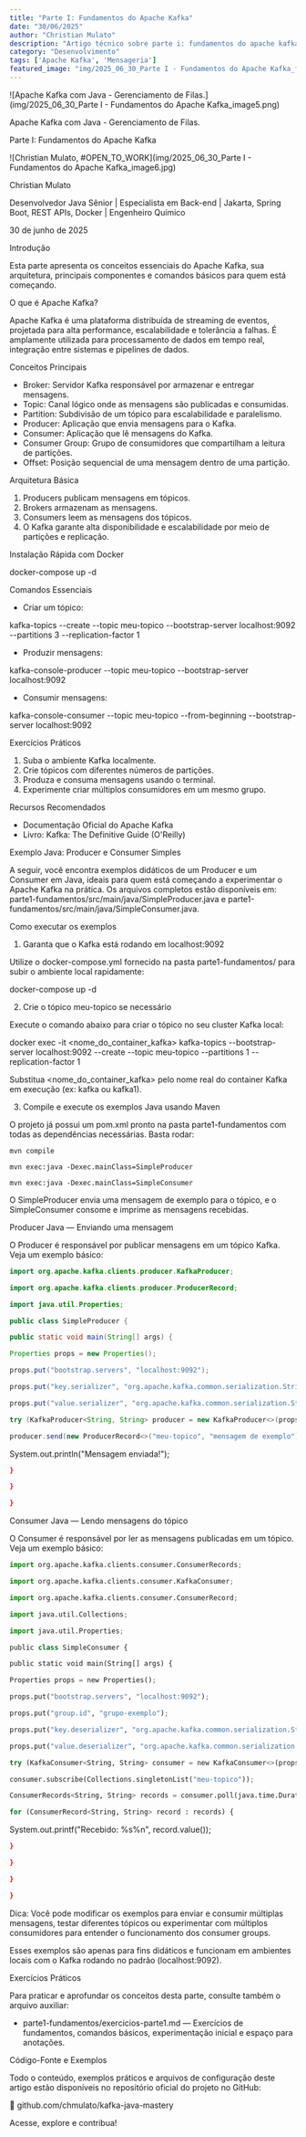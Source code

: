 ```yaml
---
title: "Parte I: Fundamentos do Apache Kafka"
date: "30/06/2025"
author: "Christian Mulato"
description: "Artigo técnico sobre parte i: fundamentos do apache kafka"
category: "Desenvolvimento"
tags: ['Apache Kafka', 'Mensageria']
featured_image: "img/2025_06_30_Parte I - Fundamentos do Apache Kafka_featured.jpg"
---
```


![Apache Kafka com Java - Gerenciamento de Filas.](img/2025_06_30_Parte I - Fundamentos do Apache Kafka_image5.png)

Apache Kafka com Java - Gerenciamento de Filas.

Parte I: Fundamentos do Apache Kafka

![Christian Mulato, #OPEN_TO_WORK](img/2025_06_30_Parte I - Fundamentos do Apache Kafka_image6.jpg)

Christian Mulato

Desenvolvedor Java Sênior | Especialista em Back-end | Jakarta, Spring Boot, REST APIs, Docker | Engenheiro Químico

30 de junho de 2025

Introdução

Esta parte apresenta os conceitos essenciais do Apache Kafka, sua arquitetura, principais componentes e comandos básicos para quem está começando.

O que é Apache Kafka?

Apache Kafka é uma plataforma distribuída de streaming de eventos, projetada para alta performance, escalabilidade e tolerância a falhas. É amplamente utilizada para processamento de dados em tempo real, integração entre sistemas e pipelines de dados.

Conceitos Principais

- Broker: Servidor Kafka responsável por armazenar e entregar mensagens.
- Topic: Canal lógico onde as mensagens são publicadas e consumidas.
- Partition: Subdivisão de um tópico para escalabilidade e paralelismo.
- Producer: Aplicação que envia mensagens para o Kafka.
- Consumer: Aplicação que lê mensagens do Kafka.
- Consumer Group: Grupo de consumidores que compartilham a leitura de partições.
- Offset: Posição sequencial de uma mensagem dentro de uma partição.

Arquitetura Básica

1. Producers publicam mensagens em tópicos.
1. Brokers armazenam as mensagens.
1. Consumers leem as mensagens dos tópicos.
1. O Kafka garante alta disponibilidade e escalabilidade por meio de partições e replicação.

Instalação Rápida com Docker

docker-compose up -d

Comandos Essenciais

- Criar um tópico:

kafka-topics --create --topic meu-topico --bootstrap-server localhost:9092 --partitions 3 --replication-factor 1

- Produzir mensagens:

kafka-console-producer --topic meu-topico --bootstrap-server localhost:9092

- Consumir mensagens:

kafka-console-consumer --topic meu-topico --from-beginning --bootstrap-server localhost:9092

Exercícios Práticos

1. Suba o ambiente Kafka localmente.
1. Crie tópicos com diferentes números de partições.
1. Produza e consuma mensagens usando o terminal.
1. Experimente criar múltiplos consumidores em um mesmo grupo.

Recursos Recomendados

- Documentação Oficial do Apache Kafka
- Livro: Kafka: The Definitive Guide (O'Reilly)

Exemplo Java: Producer e Consumer Simples

A seguir, você encontra exemplos didáticos de um Producer e um Consumer em Java, ideais para quem está começando a experimentar o Apache Kafka na prática. Os arquivos completos estão disponíveis em: parte1-fundamentos/src/main/java/SimpleProducer.java e parte1-fundamentos/src/main/java/SimpleConsumer.java.

Como executar os exemplos

1. Garanta que o Kafka está rodando em localhost:9092

Utilize o docker-compose.yml fornecido na pasta parte1-fundamentos/ para subir o ambiente local rapidamente:

docker-compose up -d

2. Crie o tópico meu-topico se necessário

Execute o comando abaixo para criar o tópico no seu cluster Kafka local:

docker exec -it <nome_do_container_kafka> kafka-topics --bootstrap-server localhost:9092 --create --topic meu-topico --partitions 1 --replication-factor 1

Substitua <nome_do_container_kafka> pelo nome real do container Kafka em execução (ex: kafka ou kafka1).

3. Compile e execute os exemplos Java usando Maven

O projeto já possui um pom.xml pronto na pasta parte1-fundamentos com todas as dependências necessárias. Basta rodar:

```properties
mvn compile

mvn exec:java -Dexec.mainClass=SimpleProducer

mvn exec:java -Dexec.mainClass=SimpleConsumer
```

O SimpleProducer envia uma mensagem de exemplo para o tópico, e o SimpleConsumer consome e imprime as mensagens recebidas.

Producer Java — Enviando uma mensagem

O Producer é responsável por publicar mensagens em um tópico Kafka. Veja um exemplo básico:

```java
import org.apache.kafka.clients.producer.KafkaProducer;

import org.apache.kafka.clients.producer.ProducerRecord;

import java.util.Properties;

public class SimpleProducer {

public static void main(String[] args) {

Properties props = new Properties();

props.put("bootstrap.servers", "localhost:9092");

props.put("key.serializer", "org.apache.kafka.common.serialization.StringSerializer");

props.put("value.serializer", "org.apache.kafka.common.serialization.StringSerializer");

try (KafkaProducer<String, String> producer = new KafkaProducer<>(props)) {

producer.send(new ProducerRecord<>("meu-topico", "mensagem de exemplo"));
```

System.out.println("Mensagem enviada!");

```json
}

}

}
```

Consumer Java — Lendo mensagens do tópico

O Consumer é responsável por ler as mensagens publicadas em um tópico. Veja um exemplo básico:

```python
import org.apache.kafka.clients.consumer.ConsumerRecords;

import org.apache.kafka.clients.consumer.KafkaConsumer;

import org.apache.kafka.clients.consumer.ConsumerRecord;

import java.util.Collections;

import java.util.Properties;

public class SimpleConsumer {

public static void main(String[] args) {

Properties props = new Properties();

props.put("bootstrap.servers", "localhost:9092");

props.put("group.id", "grupo-exemplo");

props.put("key.deserializer", "org.apache.kafka.common.serialization.StringDeserializer");

props.put("value.deserializer", "org.apache.kafka.common.serialization.StringDeserializer");

try (KafkaConsumer<String, String> consumer = new KafkaConsumer<>(props)) {

consumer.subscribe(Collections.singletonList("meu-topico"));

ConsumerRecords<String, String> records = consumer.poll(java.time.Duration.ofSeconds(5));

for (ConsumerRecord<String, String> record : records) {
```

System.out.printf("Recebido: %s%n", record.value());

```json
}

}

}

}
```

Dica: Você pode modificar os exemplos para enviar e consumir múltiplas mensagens, testar diferentes tópicos ou experimentar com múltiplos consumidores para entender o funcionamento dos consumer groups.

Esses exemplos são apenas para fins didáticos e funcionam em ambientes locais com o Kafka rodando no padrão (localhost:9092).

Exercícios Práticos

Para praticar e aprofundar os conceitos desta parte, consulte também o arquivo auxiliar:

- parte1-fundamentos/exercicios-parte1.md — Exercícios de fundamentos, comandos básicos, experimentação inicial e espaço para anotações.

Código-Fonte e Exemplos

Todo o conteúdo, exemplos práticos e arquivos de configuração deste artigo estão disponíveis no repositório oficial do projeto no GitHub:

🔗 github.com/chmulato/kafka-java-mastery

Acesse, explore e contribua!
